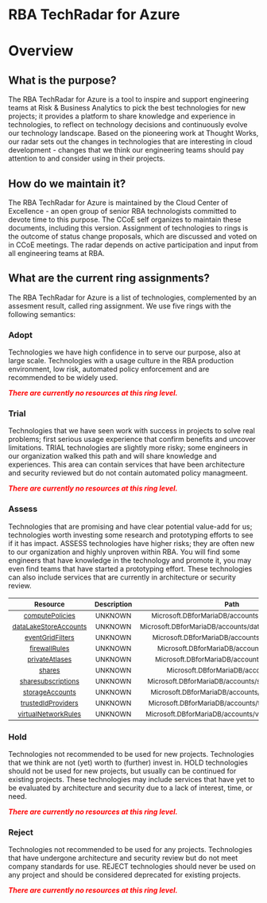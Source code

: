 
RBA TechRadar for Azure
=======================

# Overview

## What is the purpose?


The RBA TechRadar for Azure is a tool to inspire and support engineering teams at Risk & Business Analytics to pick the best technologies for new projects; it provides a platform to share knowledge and experience in technologies, to reflect on technology decisions and continuously evolve our technology landscape.  Based on the pioneering work at Thought Works, our radar sets out the changes in technologies that are interesting in cloud development - changes that we think our engineering teams should pay attention to and consider using in their projects.
## How do we maintain it?


The RBA TechRadar for Azure is maintained by the Cloud Center of Excellence - an open group of senior RBA technologists committed to devote time to this purpose.  The CCoE self organizes to maintain these documents, including this version.  Assignment of technologies to rings is the outcome of status change proposals, which are discussed and voted on in CCoE meetings.  The radar depends on active participation and input from all engineering teams at RBA.
## What are the current ring assignments?


The RBA TechRadar for Azure is a list of technologies, complemented by an assesment result, called ring assignment.  We use five rings with the following semantics:
### Adopt


Technologies we have high confidence in to serve our purpose, also at large scale.  Technologies with a usage culture in the RBA production environment, low risk, automated policy enforcement and are recommended to be widely used.  
  
***<font color="red"> There are currently no resources at this ring level. </font>***
### Trial


Technologies that we have seen work with success in projects to solve real problems;  first serious usage experience that confirm benefits and uncover limitations.  TRIAL technologies are slightly more risky; some engineers in our organization walked this path and will share knowledge and experiences.  This area can contain services that have been architecture and security reviewed but do not contain automated policy managmeent.  
  
***<font color="red"> There are currently no resources at this ring level. </font>***
### Assess


Technologies that are promising and have clear potential value-add for us; technologies worth investing some research and prototyping efforts to see if it has impact.  ASSESS technologies have higher risks;  they are often new to our organization and highly unproven within RBA.  You will find some engineers that have knowledge in the technology and promote it, you may even find teams that have started a prototyping effort.  These technologies can also include services that are currently in architecture or security review.  

|<sub>Resource</sub>|<sub>Description</sub>|<sub>Path</sub>|<sub>Status</sub>|
| :---: | :---: | :---: | :---: |
|<sub>[computePolicies](https://github.com/openrba/python-azure-techradar/tree/master/Microsoft.DBforMariaDB/accounts/computePolicies)</sub>|<sub>UNKNOWN</sub>|<sub>Microsoft.DBforMariaDB/accounts/computePolicies</sub>|<sub>ASSESS</sub>|
|<sub>[dataLakeStoreAccounts](https://github.com/openrba/python-azure-techradar/tree/master/Microsoft.DBforMariaDB/accounts/dataLakeStoreAccounts)</sub>|<sub>UNKNOWN</sub>|<sub>Microsoft.DBforMariaDB/accounts/dataLakeStoreAccounts</sub>|<sub>ASSESS</sub>|
|<sub>[eventGridFilters](https://github.com/openrba/python-azure-techradar/tree/master/Microsoft.DBforMariaDB/accounts/eventGridFilters)</sub>|<sub>UNKNOWN</sub>|<sub>Microsoft.DBforMariaDB/accounts/eventGridFilters</sub>|<sub>ASSESS</sub>|
|<sub>[firewallRules](https://github.com/openrba/python-azure-techradar/tree/master/Microsoft.DBforMariaDB/accounts/firewallRules)</sub>|<sub>UNKNOWN</sub>|<sub>Microsoft.DBforMariaDB/accounts/firewallRules</sub>|<sub>ASSESS</sub>|
|<sub>[privateAtlases](https://github.com/openrba/python-azure-techradar/tree/master/Microsoft.DBforMariaDB/accounts/privateAtlases)</sub>|<sub>UNKNOWN</sub>|<sub>Microsoft.DBforMariaDB/accounts/privateAtlases</sub>|<sub>ASSESS</sub>|
|<sub>[shares](https://github.com/openrba/python-azure-techradar/tree/master/Microsoft.DBforMariaDB/accounts/shares)</sub>|<sub>UNKNOWN</sub>|<sub>Microsoft.DBforMariaDB/accounts/shares</sub>|<sub>ASSESS</sub>|
|<sub>[sharesubscriptions](https://github.com/openrba/python-azure-techradar/tree/master/Microsoft.DBforMariaDB/accounts/sharesubscriptions)</sub>|<sub>UNKNOWN</sub>|<sub>Microsoft.DBforMariaDB/accounts/sharesubscriptions</sub>|<sub>ASSESS</sub>|
|<sub>[storageAccounts](https://github.com/openrba/python-azure-techradar/tree/master/Microsoft.DBforMariaDB/accounts/storageAccounts)</sub>|<sub>UNKNOWN</sub>|<sub>Microsoft.DBforMariaDB/accounts/storageAccounts</sub>|<sub>ASSESS</sub>|
|<sub>[trustedIdProviders](https://github.com/openrba/python-azure-techradar/tree/master/Microsoft.DBforMariaDB/accounts/trustedIdProviders)</sub>|<sub>UNKNOWN</sub>|<sub>Microsoft.DBforMariaDB/accounts/trustedIdProviders</sub>|<sub>ASSESS</sub>|
|<sub>[virtualNetworkRules](https://github.com/openrba/python-azure-techradar/tree/master/Microsoft.DBforMariaDB/accounts/virtualNetworkRules)</sub>|<sub>UNKNOWN</sub>|<sub>Microsoft.DBforMariaDB/accounts/virtualNetworkRules</sub>|<sub>ASSESS</sub>|

### Hold


Technologies not recommended to be used for new projects. Technologies that we think are not (yet) worth to (further) invest in.  HOLD technologies should not be used for new projects, but usually can be continued for existing projects.  These technologies may include services that have yet to be evaluated by architecture and security due to a lack of interest, time, or need.  
  
***<font color="red"> There are currently no resources at this ring level. </font>***
### Reject


Technologies not recommended to be used for any projects. Technologies that have undergone architecture and security review but do not meet company standards for use.  REJECT technologies should never be used on any project and should be considered deprecated for existing projects.  
  
***<font color="red"> There are currently no resources at this ring level. </font>***